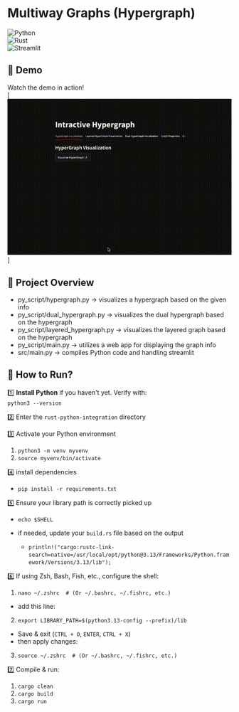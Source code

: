 # Multiway Graphs (Hypergraph)

![Python](https://img.shields.io/badge/Python-3.13-blue)  
![Rust](https://img.shields.io/badge/Rust-1.71-orange)  
![Streamlit](https://img.shields.io/badge/Streamlit-Web%20App-red)

## 🎥 Demo

Watch the demo in action!  
[![Watch the demo](output.gif)]

## 📌 Project Overview

- py_script/hypergraph.py -> visualizes a hypergraph based on the given info
- py_script/dual_hypergraph.py -> visualizes the dual hypergraph based on the hypergraph
- py_script/layered_hypergraph.py -> visualizes the layered graph based on the hypergraph
- py_script/main.py -> utilizes a web app for displaying the graph info
- src/main.py -> compiles Python code and handling streamlit

## 🚀 How to Run?

1️⃣ **Install Python** if you haven't yet. Verify with:  
`python3 --version`

2️⃣ Enter the `rust-python-integration` directory

3️⃣ Activate your Python environment

1. `python3 -m venv myvenv`
2. `source myvenv/bin/activate`

4️⃣ install dependencies

- `pip install -r requirements.txt`

5️⃣ Ensure your library path is correctly picked up

- `echo $SHELL`

- if needed, update your `build.rs` file based on the output
  - `println!("cargo:rustc-link-search=native=/usr/local/opt/python@3.13/Frameworks/Python.framework/Versions/3.13/lib");`

6️⃣ If using Zsh, Bash, Fish, etc., configure the shell:

1. `nano ~/.zshrc  # (Or ~/.bashrc, ~/.fishrc, etc.)`

- add this line:

2. `export LIBRARY_PATH=$(python3.13-config --prefix)/lib`

- Save & exit (`CTRL + O`, `ENTER`, `CTRL + X`)
- then apply changes:

3. `source ~/.zshrc  # (Or ~/.bashrc, ~/.fishrc, etc.)`

7️⃣ Compile & run:

1. `cargo clean`
2. `cargo build`
3. `cargo run`
